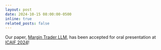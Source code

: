 ```yaml
---
layout: post
date: 2024-10-15 08:00:00-0500
inline: true
related_posts: false
---
```


Our paper, [Margin Trader LLM](https://dl.acm.org/doi/10.1145/3677052.3698681), has been accepted for oral presentation at [ICAIF 2024](https://ai-finance.org/)!  
